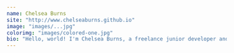 ```yaml
---
name: Chelsea Burns
site: "http://www.chelseaburns.github.io"
image: "images/...jpg"
colorimg: "images/colored-one.jpg"
bio: "Hello, world! I'm Chelsea Burns, a freelance junior developer and founder of Co.Design Software Development. My company's motto is 'building code and design with UX in mind.' As an avid education enthusaisast, I like to allow my right-brain to work together with my left-brain to find creative, yet logical, solutions to interactive design and programming problems. I'm looking to join a motivated team. I believe T.E.A.M. means Together Everyone Achieves More. So, if you are looking for a team player to help out on a volunteer project or paid assignment, take a look at my portfolio site and join my network."
---
```


